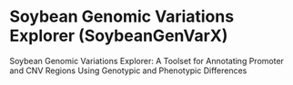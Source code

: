 # Soybean Genomic Variations Explorer (SoybeanGenVarX)
Soybean Genomic Variations Explorer: A Toolset for Annotating Promoter and CNV Regions Using Genotypic and Phenotypic Differences
